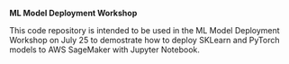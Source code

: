 **ML Model Deployment Workshop**

This code repository is intended to be used in the ML Model Deployment Workshop on July 25 to demostrate how to deploy SKLearn and PyTorch models to AWS SageMaker with Jupyter Notebook.
